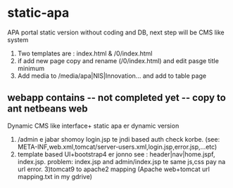# static-apa
APA portal static version without coding and DB, next step will be CMS like system
1) Two templates are : index.html & /0/index.html 
2) if add new page copy and rename (/0/index.html) and edit pasge title minimum 
3) Add media to /media/apa|NIS|Innovation... and add to table page

webapp contains -- not completed yet -- copy to ant netbeans web
-----------------------------------------------------------------
Dynamic CMS like interface+ static apa er dynamic version
1) /admin e jabar shomoy login.jsp te jndi based auth check korbe. (see: META-INF,web.xml,tomcat/server-users.xml,login.jsp,error.jsp,...etc)
2) template based UI+bootstrap4 er jonno see : header|nav|home.jspf, index.jsp.
   problem: index.jsp and admin/index.jsp te same js,css pay na url error.
3)tomcat9 to apache2 mapping (Apache web+tomcat url mapping.txt  in my gdrive)
